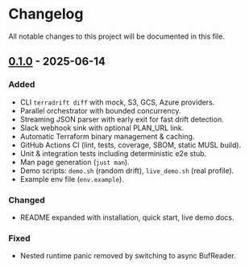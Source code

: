 # Changelog

All notable changes to this project will be documented in this file.

## [0.1.0] - 2025-06-14
### Added
- CLI `terradrift diff` with mock, S3, GCS, Azure providers.
- Parallel orchestrator with bounded concurrency.
- Streaming JSON parser with early exit for fast drift detection.
- Slack webhook sink with optional PLAN_URL link.
- Automatic Terraform binary management & caching.
- GitHub Actions CI (lint, tests, coverage, SBOM, static MUSL build).
- Unit & integration tests including deterministic e2e stub.
- Man page generation (`just man`).
- Demo scripts: `demo.sh` (random drift), `live_demo.sh` (real profile).
- Example env file (`env.example`).

### Changed
- README expanded with installation, quick start, live demo docs.

### Fixed
- Nested runtime panic removed by switching to async BufReader.

[0.1.0]: https://github.com/yourorg/terradrift/releases/tag/v0.1.0 